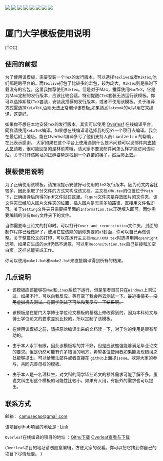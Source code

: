 ![](https://img.shields.io/badge/Language-TeX-red.svg) ![](https://img.shields.io/github/stars/CamuseCao/XMU-Undergraduate-thesis-template.svg?style=social) ![](https://img.shields.io/github/release/CamuseCao/XMU-Undergraduate-thesis-template.svg?label=version)  ![](https://img.shields.io/github/last-commit/CamuseCao/XMU-Undergraduate-thesis-template.svg?style=social&logo=Tinder) ![](https://img.shields.io/github/repo-size/CamuseCao/XMU-Undergraduate-thesis-template.svg) ![](https://img.shields.io/github/languages/code-size/CamuseCao/XMU-Undergraduate-thesis-template.svg) ![](https://img.shields.io/github/followers/CamuseCao.svg?label=Followers) ![](https://img.shields.io/github/downloads/CamuseCao/XMU-Undergraduate-thesis-template/v0.11/total.svg?style=plastic) 



![]()


# 厦门大学模板使用说明

[TOC]


## 使用的前提

为了使用该模板，需要安装一个`TeX`的发行版本。可以选择`Texlive`或者`Miktex`,他们都是跨平台的。而`Texlive`打包了比较多的宏包，较为庞大，`Miktex`则是临时下载没有的宏包。这里我推荐使用`Miktex`。但是对于Mac，推荐使用`MacTeX`，它是为Mac定制的发行版本，应该比较合适。特别提醒`CTeX`套装无法运行该模板。你可以选择卸载`CTeX`套装，安装我推荐的发行版本，或者不使用该模板。关于编译方式需选择`XeLaTeX`,否则无法正常编译该模板,如果熟悉`latexmk`的可以用它来编译，这更好。

如果你不想在本地安装`TeX`的发行版本，其实可以使用 [Overleaf](https://www.overleaf.com) 在线编译平台，同样请使用`XeLaTeX`编译。如果想在线编译请选择我的另外一个项目去编译。我会在最后附上地址。能在Overleaf编译多亏了他们支持人员 LianTze Lim 的帮助，在此表示感谢。 大家如果在这个平台上使用遇到什么技术问题可以发邮件向[支持人员](mailto:support@overleaf.com)请教，很可能回复的是林前辈哦，请大家不要发邮件问怎么样才能访问该网站。~~关于打开该网址的正确姿势是找到一个靠谱的梯子，然后爬上去。~~

## 模板使用说明

为了正确使用该模板，请按照提示安装好可使用的TeX发行版本。因为论文内容比较多，因此采取了分文件的方式来构成该文档。主文档`XMU.tex`的位置位于`Main`下，正确编译后所得的pdf文件就在这里。`Figure`文件夹是存放图片的文件夹，该文件夹已经加入图片文件夹的位置，插入图片是无需多加路径，直接用文件名即可。关于`Setting`文件夹只需要把里面的`Information.tex`正确填入即可。而你需要编辑的仅有`Body`文件夹下的文件。

当你需要毕业论文的打印时。可以打开`Cover and reconsitution`文件夹，封面的制作程序已经做好了，使用它应该能的到你想要的`a3`封面，你可以自己再做调整。关于整篇论文的打印，可以在运行主文档`Main/XMU.tex`时选择用用`openright`选项，如果它生成的pdf仍然不满意，可以用`Reconsitution.tex`自己拼接和加空白页，这样总能完成工作。



你可以使用`make1.bat`和`make2.bat`来直接编译得到所有的结果。

## 几点说明

- 该模板应该能够在`Mac`和`Linux`系统下运行，但是笔者目前只在`Windows`上测试过，如果不行，可以向我反应。等有空了我会再去测试一下。~~最近事情多，没用虚拟机去测试。有同学测试了可以和我反应一下结果啊。~~

- 该模板是在厦门大学博士学位论文模板的基础上修改得到的，因为本科论文与博士学位论文的要求差别比较的，所以定制了该模板。

-  在使用该模板之前，请把原始编译出来的文档读一下，对于你的使用是很有帮助的。

- 由于本人水平有限，因此该模板写的并不好，但是应该勉强能够满足毕业论文的要求。但是仍然可能有许多错误的地方，希望各位使用者如果能发现错误之处能够提出。可以给我法邮件或者直接在 `github`上面提`issue`。欢迎大家的参与，共同完善母校的模板。

- 由于本人是一名理科生，对文科的同学毕业论文的额外需求可能了解不多。虽说文科生用这个模板的可能性比较小，如果有人用，有额外的需求也可以提出。

## 联系方式

邮箱： [camusecao@gmail.com](mailto:camusecao@gmail.com)

该项目github项目的地址是 : [Link](https://github.com/CamuseCao/XMU-Undergraduate-thesis-template)

`Overleaf`在线编译的项目的地址 ：[Githu下载](https://github.com/CamuseCao/XMU-Thesis-Overleaf)    [Overleaf查看与下载](https://www.overleaf.com/project/5c519694c8b0af0eb612532c) 

(`Overleaf`项目的地址请勿随意编辑，方便大家的观看。你可以把它拷到你自己的项目下尽情玩耍。 )
